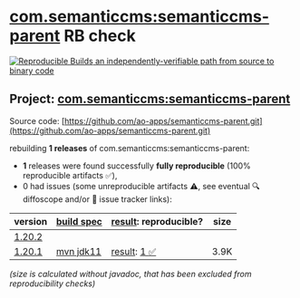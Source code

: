 [com.semanticcms:semanticcms-parent](https://central.sonatype.com/artifact/com.semanticcms/semanticcms-parent/versions) RB check
=======

[![Reproducible Builds](https://reproducible-builds.org/images/logos/rb.svg) an independently-verifiable path from source to binary code](https://reproducible-builds.org/)

## Project: [com.semanticcms:semanticcms-parent](https://central.sonatype.com/artifact/com.semanticcms/semanticcms-parent/versions)

Source code: [https://github.com/ao-apps/semanticcms-parent.git](https://github.com/ao-apps/semanticcms-parent.git)

rebuilding **1 releases** of com.semanticcms:semanticcms-parent:
- **1** releases were found successfully **fully reproducible** (100% reproducible artifacts :white_check_mark:),
- 0 had issues (some unreproducible artifacts :warning:, see eventual :mag: diffoscope and/or :memo: issue tracker links):

| version | [build spec](/BUILDSPEC.md) | [result](https://reproducible-builds.org/docs/jvm/): reproducible? | size |
| -- | --------- | ------ | -- |
| [1.20.2](https://central.sonatype.com/artifact/com.semanticcms/semanticcms-parent/1.20.2/pom) | | | |
| [1.20.1](https://central.sonatype.com/artifact/com.semanticcms/semanticcms-parent/1.20.1/pom) | [mvn jdk11](semanticcms-parent-1.20.1.buildspec) | [result](semanticcms-parent-1.20.1.buildinfo): [1 :white_check_mark: ](semanticcms-parent-1.20.1.buildcompare) | 3.9K |

<i>(size is calculated without javadoc, that has been excluded from reproducibility checks)</i>
